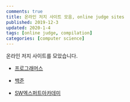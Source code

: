 ```yaml
---
comments: true
title: 온라인 저지 사이트 모음, online judge sites
published: 2019-12-3
updated: 2020-1-4
tags: [online judge, compilation]
categories: [computer science]
---
```

온라인 저지 사이트를 모았습니다.

- [프로그래머스](https://programmers.co.kr/)

- [백준](https://www.acmicpc.net/)

- [SW엑스퍼트아카데미](https://swexpertacademy.com/main/main.do)